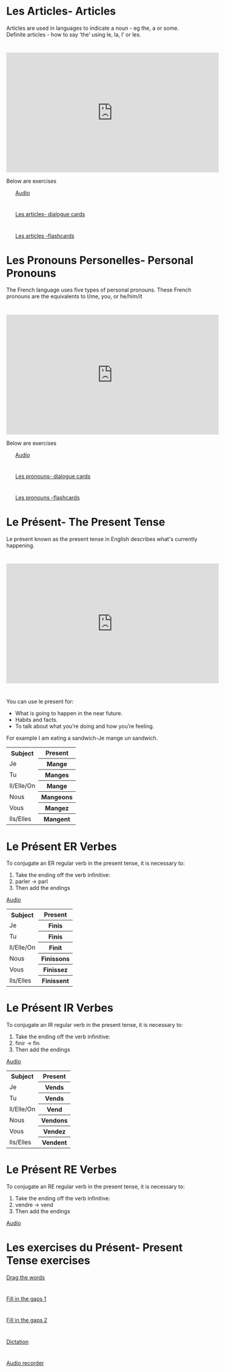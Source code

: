 <h1>Les Articles- Articles</h1>
Articles are used in languages to indicate a noun - eg the, a or some.
Definite articles - how to say ‘the’ using le, la, l’ or les.

<h1></h1>

<iframe width="560" height="315" src="https://www.youtube.com/embed/NukTD7A81uY" frameborder="0" allow="accelerometer; autoplay; encrypted-media; gyroscope; picture-in-picture" allowfullscreen></iframe>

Below are exercises 
<ul>
 
<a href="https://h5p.org/h5p/embed/404204">Audio</a>

<h1></h1>

<a href="https://h5p.org/h5p/embed/403082"> Les articles- dialogue cards</a>

<h1></h1>

<a href="https://h5p.org/h5p/embed/374396">Les articles -flashcards</a>
</ul>

<h1>Les Pronouns Personelles- Personal Pronouns</h1>
The French language uses five types of personal pronouns. These French pronouns are the equivalents to I/me, you, or he/him/it

<h1></h1>

<iframe width="560" height="315" src="https://www.youtube.com/embed/1TEjPPXd3Ns" frameborder="0" allow="accelerometer; autoplay; encrypted-media; gyroscope; picture-in-picture" allowfullscreen></iframe>

Below are exercises
<ul>
<a href="https://h5p.org/h5p/embed/404203">Audio</a>
 
 <h1></h1>
 
<a href="https://h5p.org/h5p/embed/399600">Les pronouns- dialogue cards</a>
 
 <h1></h1>
 
<a href="https://h5p.org/h5p/embed/403088">Les pronouns -flashcards </a>
</ul>
 
<h1>Le Présent- The Present Tense</h1>

Le présent known as the present tense in English describes what's currently happening.

<h1></h1>


<iframe width="560" height="315" src="https://www.youtube.com/embed/ahmIEn3liXI" frameborder="0" allow="accelerometer; autoplay; encrypted-media; gyroscope; picture-in-picture" allowfullscreen></iframe>

<h1></h1>

You can use le present for:
<ul>
<li>What is going to happen in the near future.</li>
<li>Habits and facts.</li>
<li>To talk about what you’re doing and how you’re feeling.</li>
</ul>
For example I am eating a sandwich-Je mange un sandwich.
<table>
 <tr><th>Subject</th><th> Present</th></tr>
<tr><td>Je<th> Mange</th></tr>
<tr><td>Tu<th> Manges</th></tr> 
<tr><td>Il/Elle/On<th> Mange</th></tr> 
<tr><td>Nous<th> Mangeons</th></tr>
<tr><td>Vous<th> Mangez</th></tr> 
<tr><td>Ils/Elles<th> Mangent</th></tr></table>




<h1>Le Présent ER Verbes</h1>
 
To conjugate an ER regular verb in the present tense, it is necessary to:
<ol>
<li>Take the ending off the verb infinitive:</li>
<li>parler → parl</li> 
<li>Then add the endings</li>
</ol>
<a href="https://h5p.org/h5p/embed/404208">Audio</a>


<table>
<tr><th>Subject</th><th> Present</th></tr>
<tr><td>Je<th> Finis</th></tr>
<tr><td>Tu<th> Finis</th></tr>  
<tr><td>Il/Elle/On<th> Finit</th></tr>
<tr><td>Nous<th> Finissons</th></tr> 
<tr><td>Vous<th> Finissez</th></tr> 
<tr><td>Ils/Elles<th> Finissent</th></tr></table>

<h1>Le Présent IR Verbes</h1>

To conjugate an IR regular verb in the present tense, it is necessary to:
<ol>
<li>Take the ending off the verb infinitive:</li>
<li>finir → fin</li> 
<li>Then add the endings</li></ol>
 

<a href="https://h5p.org/h5p/embed/404209">Audio</a>

<table>
<tr><th>Subject</th><th> Present</th></tr> 
<tr><td>Je<th> Vends</th></tr> 
<tr><td>Tu<th> Vends</th></tr>  
<tr><td>Il/Elle/On<th> Vend</th></tr> 
<tr><td>Nous<th> Vendons</th></tr> 
<tr><td>Vous<th> Vendez</th></tr> 
<tr><td>Ils/Elles<th> Vendent</th></tr></table>

<h1>Le Présent RE Verbes</h1>

To conjugate an RE regular verb in the present tense, it is necessary to:
<ol>
<li>Take the ending off the verb infinitive:</li>
<li>vendre → vend</li> 
<li>Then add the endings</li>
</ol> 
<a href="https://h5p.org/h5p/embed/404210">Audio</a>




<h1>Les exercises du Présent- Present Tense exercises</h1>

<a href="https://h5p.org/h5p/embed/374403">Drag the words</a>

<h1></h1>
<a href="https://h5p.org/h5p/embed/399614">Fill in the gaps 1</a>
<h1></h1>

<a href="https://h5p.org/h5p/embed/374409">Fill in the gaps 2</a>
<h1></h1>

<a href="https://h5p.org/h5p/embed/405834">Dictation</a>
<h1></h1>

<a href="https://h5p.org/h5p/embed/405836">Audio recorder</a>








